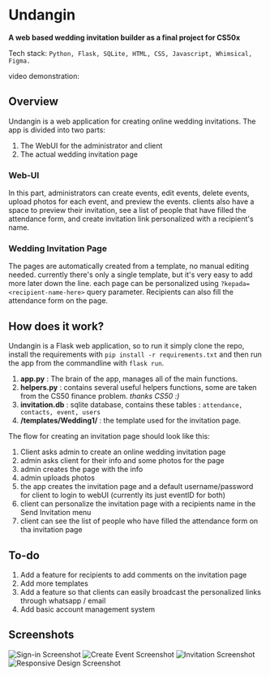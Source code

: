 # Undangin
**A web based wedding invitation builder as a final project for CS50x**

Tech stack: `Python, Flask, SQLite, HTML, CSS, Javascript, Whimsical, Figma.`

video demonstration:

## Overview
Undangin is a web application for creating online wedding invitations.
The app is divided into two parts: 
1. The WebUI for the administrator and client
2. The actual wedding invitation page

### Web-UI
In this part, administrators can create events, edit events, delete events, upload photos for each event, and preview the events.
clients also have a space to preview their invitation, see a list of people that have filled the attendance form, and create invitation link personalized with a recipient's name.

### Wedding Invitation Page
The pages are automatically created from a template, no manual editing needed. currently there's only a single template, but it's very easy to add more later down the line.
each page can be personalized using `?kepada=<recipient-name-here>` query parameter. Recipients can also fill the attendance form on the page.

## How does it work?
Undangin is a Flask web application, so to run it simply clone the repo, install the requirements with `pip install -r requirements.txt` and then run the app from the commandline with `flask run`.

1. **app.py** : The brain of the app, manages all of the main functions.
2. **helpers.py** : contains several useful helpers functions, some are taken from the CS50 finance problem. *thanks CS50 :)*
3. **invitation.db** : sqlite database, contains these tables : `attendance, contacts, event, users`
4. **/templates/Wedding1/** : the template used for the invitation page.

The flow for creating an invitation page should look like this:
1. Client asks admin to create an online wedding invitation page
2. admin asks client for their info and some photos for the page
3. admin creates the page with the info
4. admin uploads photos
5. the app creates the invitation page and a default username/password for client to login to webUI (currently its just eventID for both)
6. client can personalize the invitation page with a recipients name in the Send Invitation menu
7. client can see the list of people who have filled the attendance form on tha invitation page

## To-do
1. Add a feature for recipients to add comments on the invitation page
2. Add more templates
3. Add a feature so that clients can easily broadcast the personalized links through whatsapp / email
4. Add basic account management system

## Screenshots
![Sign-in Screenshot](https://i.imgur.com/hAaOd1M.png) 
![Create Event Screenshot](https://i.imgur.com/ZUrx8Ee.png)
![Invitation Screenshot](https://i.imgur.com/tFm3QIx.png)
![Responsive Design Screenshot](https://i.imgur.com/2G6ZpmG.png)








